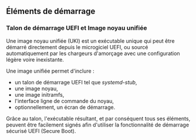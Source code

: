 ## Éléments de démarrage

### Talon de démarrage UEFI et Image noyau unifiée

Une image noyau unifiée (UKI) est un exécutable unique qui peut être démarré directement depuis le
microgiciel UEFI, ou sourcé automatiquement par les chargeurs d'amorçage avec une configuration
légère voire inexistante.

Une image unifiée permet d'inclure :

* un talon de démarrage UEFI tel que *systemd-stub*,
* une image noyau,
* une image initramfs,
* l'interface ligne de commande du noyau,
* optionnellement, un écran de démarrage.

Grâce au talon, l'exécutable résultant, et par conséquent tous ses éléments, peuvent être facilement
signés afin d'utiliser la fonctionnalité de démarrage sécurisé UEFI (Secure Boot).
